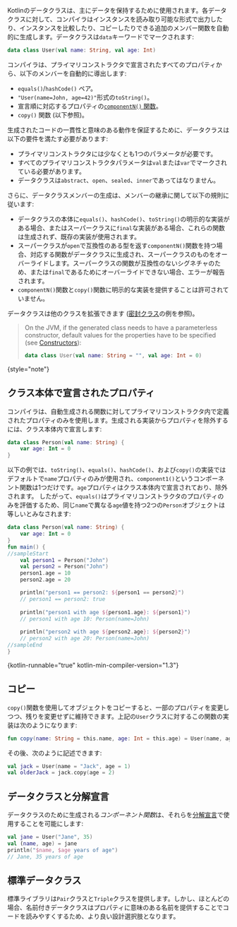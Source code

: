 [//]: # (title: データクラス)

Kotlinのデータクラスは、主にデータを保持するために使用されます。各データクラスに対して、コンパイラはインスタンスを読み取り可能な形式で出力したり、インスタンスを比較したり、コピーしたりできる追加のメンバー関数を自動的に生成します。データクラスは`data`キーワードでマークされます:

```kotlin
data class User(val name: String, val age: Int)
```

コンパイラは、プライマリコンストラクタで宣言されたすべてのプロパティから、以下のメンバーを自動的に導出します:

*   `equals()`/`hashCode()` ペア。
*   `"User(name=John, age=42)"`形式の`toString()`。
*   宣言順に対応するプロパティの[`componentN()` 関数](destructuring-declarations.md)。
*   `copy()` 関数 (以下参照)。

生成されたコードの一貫性と意味のある動作を保証するために、データクラスは以下の要件を満たす必要があります:

*   プライマリコンストラクタには少なくとも1つのパラメータが必要です。
*   すべてのプライマリコンストラクタパラメータは`val`または`var`でマークされている必要があります。
*   データクラスは`abstract`、`open`、`sealed`、`inner`であってはなりません。

さらに、データクラスメンバーの生成は、メンバーの継承に関して以下の規則に従います:

*   データクラスの本体に`equals()`、`hashCode()`、`toString()`の明示的な実装がある場合、またはスーパークラスに`final`な実装がある場合、これらの関数は生成されず、既存の実装が使用されます。
*   スーパークラスが`open`で互換性のある型を返す`componentN()`関数を持つ場合、対応する関数がデータクラスに生成され、スーパークラスのものをオーバーライドします。スーパークラスの関数が互換性のないシグネチャのため、または`final`であるためにオーバーライドできない場合、エラーが報告されます。
*   `componentN()`関数と`copy()`関数に明示的な実装を提供することは許可されていません。

データクラスは他のクラスを拡張できます ([密封クラス](sealed-classes.md)の例を参照)。

> On the JVM, if the generated class needs to have a parameterless constructor, default values for the properties have
> to be specified (see [Constructors](classes.md#constructors)):
>
> ```kotlin
> data class User(val name: String = "", val age: Int = 0)
> ```
>
{style="note"}

## クラス本体で宣言されたプロパティ

コンパイラは、自動生成される関数に対してプライマリコンストラクタ内で定義されたプロパティのみを使用します。生成される実装からプロパティを除外するには、クラス本体内で宣言します:

```kotlin
data class Person(val name: String) {
    var age: Int = 0
}
```

以下の例では、`toString()`、`equals()`、`hashCode()`、および`copy()`の実装ではデフォルトで`name`プロパティのみが使用され、`component1()`というコンポーネント関数は1つだけです。`age`プロパティはクラス本体内で宣言されており、除外されます。
したがって、`equals()`はプライマリコンストラクタのプロパティのみを評価するため、同じ`name`で異なる`age`値を持つ2つの`Person`オブジェクトは等しいとみなされます:

```kotlin
data class Person(val name: String) {
    var age: Int = 0
}
fun main() {
//sampleStart
    val person1 = Person("John")
    val person2 = Person("John")
    person1.age = 10
    person2.age = 20

    println("person1 == person2: ${person1 == person2}")
    // person1 == person2: true
  
    println("person1 with age ${person1.age}: ${person1}")
    // person1 with age 10: Person(name=John)
  
    println("person2 with age ${person2.age}: ${person2}")
    // person2 with age 20: Person(name=John)
//sampleEnd
}
```
{kotlin-runnable="true" kotlin-min-compiler-version="1.3"}

## コピー

`copy()`関数を使用してオブジェクトをコピーすると、一部のプロパティを変更しつつ、残りを変更せずに維持できます。上記の`User`クラスに対するこの関数の実装は次のようになります:

```kotlin
fun copy(name: String = this.name, age: Int = this.age) = User(name, age)
```

その後、次のように記述できます:

```kotlin
val jack = User(name = "Jack", age = 1)
val olderJack = jack.copy(age = 2)
```

## データクラスと分解宣言

データクラスのために生成される*コンポーネント関数*は、それらを[分解宣言](destructuring-declarations.md)で使用することを可能にします:

```kotlin
val jane = User("Jane", 35)
val (name, age) = jane
println("$name, $age years of age") 
// Jane, 35 years of age
```

## 標準データクラス

標準ライブラリは`Pair`クラスと`Triple`クラスを提供します。しかし、ほとんどの場合、名前付きデータクラスはプロパティに意味のある名前を提供することでコードを読みやすくするため、より良い設計選択肢となります。